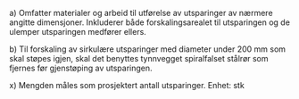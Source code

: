 a) Omfatter materialer og arbeid til utførelse av utsparinger av nærmere angitte dimensjoner. Inkluderer både forskalingsarealet til utsparingen og de ulemper utsparingen medfører ellers.

b) Til forskaling av sirkulære utsparinger med diameter under 200 mm som skal støpes igjen, skal det benyttes tynnvegget spiralfalset stålrør som fjernes før gjenstøping av utsparingen.

x) Mengden måles som prosjektert antall utsparinger. Enhet: stk

